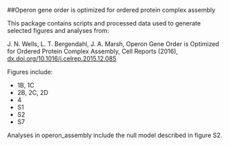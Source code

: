 ##Operon gene order is optimized for ordered protein complex assembly

This package contains scripts and processed data used to generate selected figures and analyses from:

J. N. Wells, L. T. Bergendahl, J. A. Marsh, Operon Gene Order is Optimized for Ordered Protein Complex Assembly, Cell Reports (2016), [dx.doi.org/10.1016/j.celrep.2015.12.085](http://dx.doi.org/10.1016/j.celrep.2015.12.085)

Figures include:
* 1B, 1C
* 2B, 2C, 2D
* 4
* S1
* S2
* S7

Analyses in operon_assembly include the null model described in figure S2.